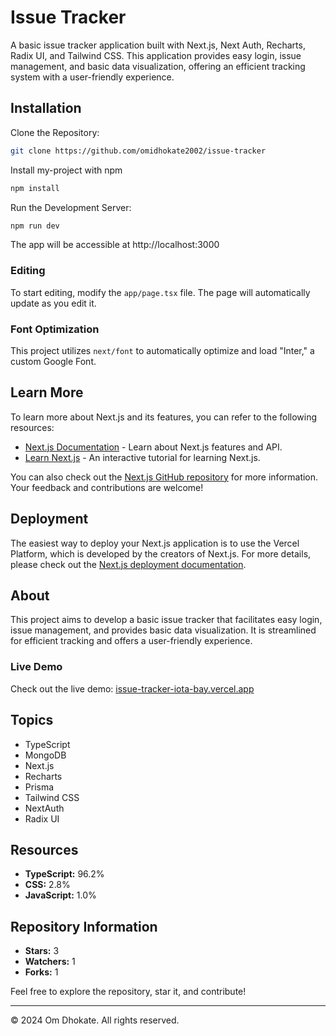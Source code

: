# Issue Tracker

A basic issue tracker application built with Next.js, Next Auth, Recharts, Radix UI, and Tailwind CSS. This application provides easy login, issue management, and basic data visualization, offering an efficient tracking system with a user-friendly experience.


## Installation

Clone the Repository:

```bash
git clone https://github.com/omidhokate2002/issue-tracker

```

Install my-project with npm

```bash
npm install
```

Run the Development Server:

```bash
npm run dev
```

The app will be accessible at http://localhost:3000
### Editing

To start editing, modify the `app/page.tsx` file. The page will automatically update as you edit it.

### Font Optimization

This project utilizes `next/font` to automatically optimize and load "Inter," a custom Google Font.

## Learn More

To learn more about Next.js and its features, you can refer to the following resources:

- [Next.js Documentation](https://nextjs.org/docs) - Learn about Next.js features and API.
- [Learn Next.js](https://nextjs.org/learn) - An interactive tutorial for learning Next.js.

You can also check out the [Next.js GitHub repository](https://github.com/vercel/next.js) for more information. Your feedback and contributions are welcome!

## Deployment

The easiest way to deploy your Next.js application is to use the Vercel Platform, which is developed by the creators of Next.js. For more details, please check out the [Next.js deployment documentation](https://nextjs.org/docs/deployment).

## About

This project aims to develop a basic issue tracker that facilitates easy login, issue management, and provides basic data visualization. It is streamlined for efficient tracking and offers a user-friendly experience.

### Live Demo

Check out the live demo: [issue-tracker-iota-bay.vercel.app](https://issue-tracker-iota-bay.vercel.app)

## Topics

- TypeScript
- MongoDB
- Next.js
- Recharts
- Prisma
- Tailwind CSS
- NextAuth
- Radix UI

## Resources

- **TypeScript:** 96.2%
- **CSS:** 2.8%
- **JavaScript:** 1.0%

## Repository Information

- **Stars:** 3
- **Watchers:** 1
- **Forks:** 1

Feel free to explore the repository, star it, and contribute!

---

© 2024 Om Dhokate. All rights reserved.
